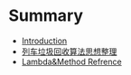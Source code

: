 # Summary

* [Introduction](README.md)
* [列车垃圾回收算法思想整理](lie-che-la-ji-hui-shou-suan-fa-si-xiang-zheng-li.md)
* [Lambda&Method Refrence](lambdaandmethod-refrence.md)

